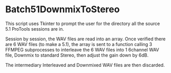 # Batch51DownmixToStereo

This script uses Tkinter to prompt the user for the directory all the source 5.1 ProTools sessions are in.

Session by session, the WAV files are read into an array. Once verified there are 6 WAV files (to make a 5.1), the array is sent to a function calling 3 FFMPEG subprocesses to interleave the 6 WAV files into 1 6channel WAV file, Downmix to standard Stereo, then adjust the gain down by 6dB.

The intermediary Interleaved and Downmixed WAV files are then discarded.
